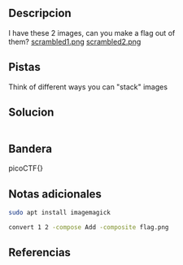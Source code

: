 ## Descripcion

I have these 2 images, can you make a flag out of them? [scrambled1.png](https://mercury.picoctf.net/static/c9593d1d2ac9d850da95bffe0ac3b6c6/scrambled1.png) [scrambled2.png](https://mercury.picoctf.net/static/c9593d1d2ac9d850da95bffe0ac3b6c6/scrambled2.png)

## Pistas

Think of different ways you can "stack" images

## Solucion
```
```

## Bandera
picoCTF{}

## Notas adicionales
``` bash
sudo apt install imagemagick

convert 1 2 -compose Add -composite flag.png
```

## Referencias